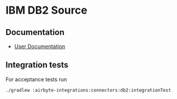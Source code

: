 # IBM DB2 Source

## Documentation

- [User Documentation](https://docs.airbyte.io/integrations/sources/db2)

## Integration tests

For acceptance tests run

`./gradlew :airbyte-integrations:connectors:db2:integrationTest`
